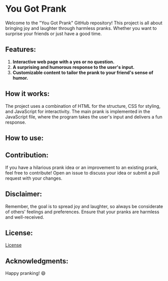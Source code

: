 
# You Got Prank

Welcome to the "You Got Prank" GitHub repository! This project is all about bringing joy and laughter through harmless pranks.
Whether you want to surprise your friends or just have a good time.

## Features:
1. **Interactive web page with a yes or no question.**
2. **A surprising and humorous response to the user's input.**
3. **Customizable content to tailor the prank to your friend's sense of humor.**

## How it works:
The project uses a combination of HTML for the structure, CSS for styling, and JavaScript for interactivity. The main prank is implemented in the JavaScript file, where the program takes the user's input and delivers a fun response.
## How to use:

## Contribution:
If you have a hilarious prank idea or an improvement to an existing prank, feel free to contribute! Open an issue to discuss your idea or submit a pull request with your changes.

## Disclaimer:
Remember, the goal is to spread joy and laughter, so always be considerate of others' feelings and preferences. Ensure that your pranks are harmless and well-received.

## License:
[License](/License)


## Acknowledgments:

Happy pranking! 😄
